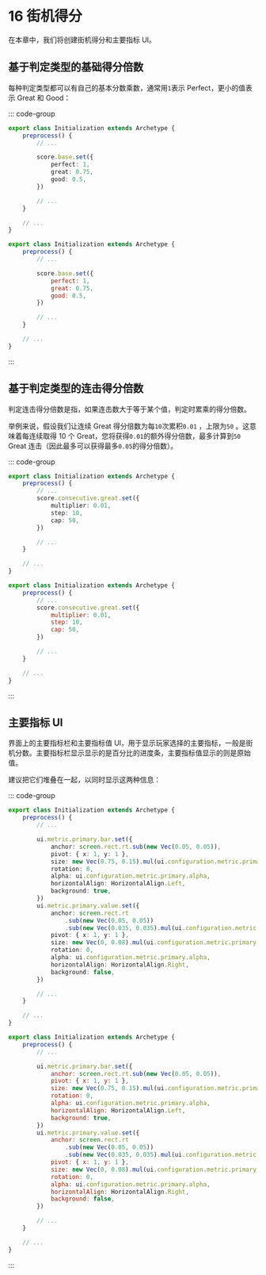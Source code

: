 # 16 街机得分

在本章中，我们将创建街机得分和主要指标 UI。

## 基于判定类型的基础得分倍数

每种判定类型都可以有自己的基本分数乘数，通常用`1`表示 Perfect，更小的值表示 Great 和 Good：

::: code-group

```TypeScript
export class Initialization extends Archetype {
    preprocess() {
        // ...

        score.base.set({
            perfect: 1,
            great: 0.75,
            good: 0.5,
        })

        // ...
    }

    // ...
}
```

```JavaScript
export class Initialization extends Archetype {
    preprocess() {
        // ...

        score.base.set({
            perfect: 1,
            great: 0.75,
            good: 0.5,
        })

        // ...
    }

    // ...
}
```

:::

## 基于判定类型的连击得分倍数

判定连击得分倍数是指，如果连击数大于等于某个值，判定时累乘的得分倍数。

举例来说，假设我们让连续 Great 得分倍数为每`10`次累积`0.01` ，上限为`50` 。这意味着每连续取得 10 个 Great，您将获得`0.01`的额外得分倍数，最多计算到`50` Great 连击（因此最多可以获得最多`0.05`的得分倍数）。

::: code-group

```TypeScript
export class Initialization extends Archetype {
    preprocess() {
        // ...
        score.consecutive.great.set({
            multiplier: 0.01,
            step: 10,
            cap: 50,
        })

        // ...
    }

    // ...
}
```

```JavaScript
export class Initialization extends Archetype {
    preprocess() {
        // ...
        score.consecutive.great.set({
            multiplier: 0.01,
            step: 10,
            cap: 50,
        })

        // ...
    }

    // ...
}
```

:::

## 主要指标 UI

界面上的主要指标栏和主要指标值 UI，用于显示玩家选择的主要指标，一般是街机分数。主要指标栏显示显示的是百分比的进度条，主要指标值显示的则是原始值。

建议把它们堆叠在一起，以同时显示这两种信息：

::: code-group

```TypeScript
export class Initialization extends Archetype {
    preprocess() {
        // ...

        ui.metric.primary.bar.set({
            anchor: screen.rect.rt.sub(new Vec(0.05, 0.05)),
            pivot: { x: 1, y: 1 },
            size: new Vec(0.75, 0.15).mul(ui.configuration.metric.primary.scale),
            rotation: 0,
            alpha: ui.configuration.metric.primary.alpha,
            horizontalAlign: HorizontalAlign.Left,
            background: true,
        })
        ui.metric.primary.value.set({
            anchor: screen.rect.rt
                .sub(new Vec(0.05, 0.05))
                .sub(new Vec(0.035, 0.035).mul(ui.configuration.metric.primary.scale)),
            pivot: { x: 1, y: 1 },
            size: new Vec(0, 0.08).mul(ui.configuration.metric.primary.scale),
            rotation: 0,
            alpha: ui.configuration.metric.primary.alpha,
            horizontalAlign: HorizontalAlign.Right,
            background: false,
        })

        // ...
    }

    // ...
}
```

```JavaScript
export class Initialization extends Archetype {
    preprocess() {
        // ...

        ui.metric.primary.bar.set({
            anchor: screen.rect.rt.sub(new Vec(0.05, 0.05)),
            pivot: { x: 1, y: 1 },
            size: new Vec(0.75, 0.15).mul(ui.configuration.metric.primary.scale),
            rotation: 0,
            alpha: ui.configuration.metric.primary.alpha,
            horizontalAlign: HorizontalAlign.Left,
            background: true,
        })
        ui.metric.primary.value.set({
            anchor: screen.rect.rt
                .sub(new Vec(0.05, 0.05))
                .sub(new Vec(0.035, 0.035).mul(ui.configuration.metric.primary.scale)),
            pivot: { x: 1, y: 1 },
            size: new Vec(0, 0.08).mul(ui.configuration.metric.primary.scale),
            rotation: 0,
            alpha: ui.configuration.metric.primary.alpha,
            horizontalAlign: HorizontalAlign.Right,
            background: false,
        })

        // ...
    }

    // ...
}
```

:::
